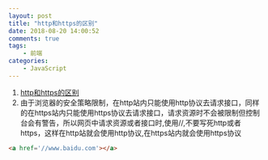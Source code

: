 ```yaml
---
layout: post
title: "http和https的区别"
date: 2018-08-20 14:00:52
comments: true
tags: 
	- 前端 
categories:
	- JavaScript 
---
```

1. [http和https的区别](https://blog.csdn.net/xionghuixionghui/article/details/68569282)
2. 由于浏览器的安全策略限制，在http站内只能使用http协议去请求接口，同样的在https站内只能使用https协议去请求接口，请求资源时不会被限制但控制台会有警告，所以网页中请求资源或者接口时,使用//,不要写死http或者https，这样在http站就会使用http协议,在https站内就会使用https协议
```html
<a href='//www.baidu.com'></a>

```